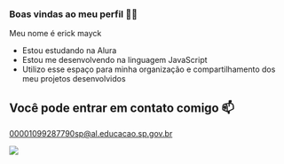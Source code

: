 ### Boas vindas ao meu perfil 💙💙
Meu nome é erick mayck
- Estou estudando na Alura
- Estou me desenvolvendo na linguagem JavaScript
- Utilizo esse espaço para minha organização e compartilhamento dos meu projetos desenvolvidos
## Você pode entrar em contato comigo 📫
00001099287790sp@al.educacao.sp.gov.br

![](https://media1.tenor.com/m/_pZtjDeeJPMAAAAC/slipknot-chris-fehn.gif)
